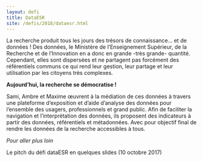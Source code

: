 ```yaml
---
layout: defi
title: DataESR
site: /defis/2018/dataesr.html
---
```


La recherche produit tous les jours des trésors de connaissance… et de
données ! Des données, le Ministère de l’Enseignement Supérieur, de la
Recherche et de l’Innovation en a donc en grande -très grande-
quantité. Cependant, elles sont dispersées et ne partagent pas
forcément des référentiels communs ce qui rend leur gestion, leur
partage et leur utilisation par les citoyens très complexes.

**Aujourd’hui, la recherche se démocratise !**

Sami, Ambre et Maxime œuvrent à la médiation de ces données à travers
une plateforme d’exposition et d’aide d’analyse des données pour
l’ensemble des usagers, professionnels et grand public. Afin de
faciliter la navigation et l’interprétation des données, ils proposent
des indicateurs à partir des données, référentiels et
métadonnées. Avec pour objectif final de rendre les données de la
recherche accessibles à tous.

_Pour aller plus loin_

Le pitch du défi dataESR en quelques slides (10 octobre 2017)

<script async class="speakerdeck-embed" data-id="bcd164e36de0479c86313c3424e98c6a" data-ratio="1.33333333333333" src="//speakerdeck.com/assets/embed.js"></script>
